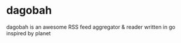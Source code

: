 dagobah
=======

 dagobah is an awesome RSS feed aggregator &amp; reader written in go inspired by planet

